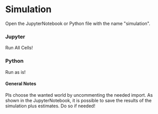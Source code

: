 # Simulation

Open the JupyterNotebook or Python file with the name "simulation".

### Jupyter
Run All Cells!

### Python
Run as is!

#### General Notes
Pls choose the wanted world by uncommenting the needed import.
As shown in the JupyterNotebook, it is possible to save the results of the simulation plus estimates. Do so if needed!